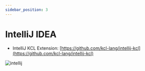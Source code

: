 ```yaml
---
sidebar_position: 3
---
```


# IntelliJ IDEA

- IntelliJ KCL Extension: [https://github.com/kcl-lang/intellij-kcl](https://github.com/kcl-lang/intellij-kcl)

![intellij](/img/docs/tools/Ide/intellij/overview.png)
